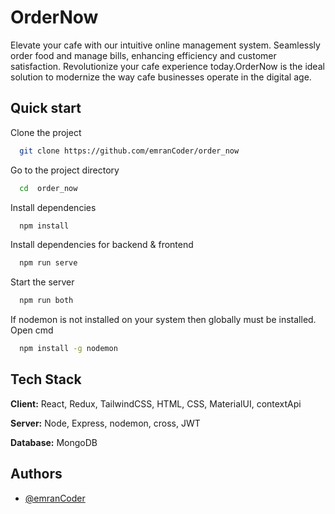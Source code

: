 # OrderNow

Elevate your cafe with our intuitive online management system. Seamlessly order food and manage bills, enhancing efficiency and customer satisfaction. Revolutionize your cafe experience today.OrderNow is the ideal solution to modernize the way cafe businesses operate in the digital age.

## Quick start

Clone the project

```bash
  git clone https://github.com/emranCoder/order_now
```

Go to the project directory

```bash
  cd  order_now
```

Install dependencies

```bash
  npm install
```

Install dependencies for backend & frontend

```bash
  npm run serve
```

Start the server

```bash
  npm run both
```

If nodemon is not installed on your system then globally must be installed. Open cmd

```bash
  npm install -g nodemon
```

## Tech Stack

**Client:** React, Redux, TailwindCSS, HTML, CSS, MaterialUI, contextApi

**Server:** Node, Express, nodemon, cross, JWT

**Database:** MongoDB

## Authors

- [@emranCoder](https://www.github.com/emranCoder)
